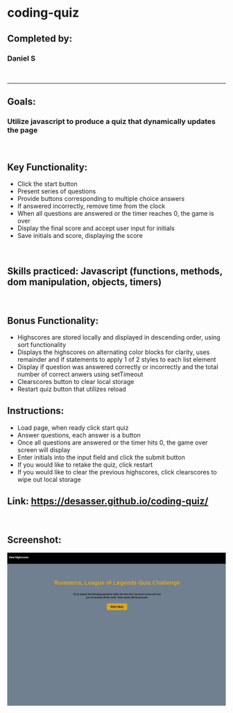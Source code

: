 # coding-quiz

## Completed by: 
### Daniel S

<br />

- - - - 

## Goals: 
### Utilize javascript to produce a quiz that dynamically updates the page

<br />

## Key Functionality:
* Click the start button
* Present series of questions
* Provide buttons corresponding to multiple choice answers
* If answered incorrectly, remove time from the clock
* When all questions are answered or the timer reaches 0, the game is over
* Display the final score and accept user input for initials
* Save initials and score, displaying the score

<br />

## Skills practiced: Javascript (functions, methods, dom manipulation, objects, timers)

<br />

## Bonus Functionality:
* Highscores are stored locally and displayed in descending order, using sort functionality
* Displays the highscores on alternating color blocks for clarity, uses remainder and if statements to apply 1 of 2 styles to each list element
* Display if question was answered correctly or incorrectly and the total number of correct anwers using setTimeout
* Clearscores button to clear local storage
* Restart quiz button that utilizes reload

## Instructions:
* Load page, when ready click start quiz
* Answer questions, each answer is a button
* Once all questions are answered or the timer hits 0, the game over screen will display
* Enter initials into the input field and click the submit button
* If you would like to retake the quiz, click restart
* If you would like to clear the previous highscores, click clearscores to wipe out local storage

## Link: https://desasser.github.io/coding-quiz/

<br />

## Screenshot: 
<img src="frontPage.jpg" alt="Front page of the LoL quiz">



